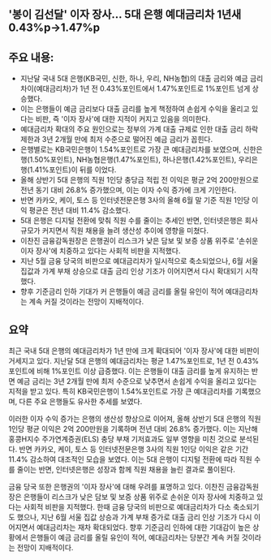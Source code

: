 ## '봉이 김선달' 이자 장사... 5대 은행 예대금리차 1년새 0.43%p→1.47%p

## 주요 내용:
*   지난달 국내 5대 은행(KB국민, 신한, 하나, 우리, NH농협)의 대출 금리와 예금 금리 차이(예대금리차)가 1년 전 0.43%포인트에서 1.47%포인트로 1%포인트 넘게 상승했다.
*   이는 은행들이 예금 금리보다 대출 금리를 높게 책정하여 손쉽게 수익을 올리고 있다는 비판, 즉 '이자 장사'에 대한 지적이 커지고 있음을 의미한다.
*   예대금리차 확대의 주요 원인으로는 정부의 가계 대출 규제로 인한 대출 금리 하락 제한과 3년 2개월 만에 최저 수준으로 떨어진 예금 금리가 꼽힌다.
*   은행별로는 KB국민은행이 1.54%포인트로 가장 큰 예대금리차를 보였으며, 신한은행(1.50%포인트), NH농협은행(1.47%포인트), 하나은행(1.42%포인트), 우리은행(1.41%포인트)이 뒤를 이었다.
*   올해 상반기 5대 은행의 직원 1인당 충당금 적립 전 이익은 평균 2억 200만원으로 전년 동기 대비 26.8% 증가했으며, 이는 이자 수익 증가에 크게 기인한다.
*   반면 카카오, 케이, 토스 등 인터넷전문은행 3사의 올해 6월 말 기준 직원 1인당 이익 평균은 전년 대비 11.4% 감소했다.
*   5대 은행은 디지털 전환에 맞춰 직원 수를 줄이는 추세인 반면, 인터넷은행은 회사 규모가 커지면서 직원 채용을 늘려 생산성 추이에 영향을 미쳤다.
*   이찬진 금융감독원장은 은행권이 리스크가 낮은 담보 및 보증 상품 위주로 '손쉬운 이자 장사'에 치중하고 있다는 사회적 비판을 지적했다.
*   지난 5월 금융 당국의 비판으로 예대금리차가 일시적으로 축소되었으나, 6월 서울 집값과 가계 부채 상승으로 대출 금리 인상 기조가 이어지면서 다시 확대되기 시작했다.
*   향후 기준금리 인하 기대가 커 은행들이 예금 금리를 올릴 유인이 적어 예대금리차는 계속 커질 것이라는 전망이 지배적이다.

## 요약

최근 국내 5대 은행의 예대금리차가 1년 만에 크게 확대되어 '이자 장사'에 대한 비판이 거세지고 있다. 지난달 5대 은행의 예대금리차는 평균 1.47%포인트로, 1년 전 0.43%포인트에 비해 1%포인트 이상 급증했다. 이는 은행들이 대출 금리를 높게 유지하는 반면 예금 금리는 3년 2개월 만에 최저 수준으로 낮추면서 손쉽게 수익을 올리고 있다는 지적을 받고 있다. 특히 KB국민은행이 1.54%포인트로 가장 큰 예대금리차를 기록했으며, 다른 주요 은행들도 유사한 추세를 보였다.

이러한 이자 수익 증가는 은행의 생산성 향상으로 이어져, 올해 상반기 5대 은행의 직원 1인당 평균 이익은 2억 200만원을 기록하며 전년 대비 26.8% 증가했다. 이는 지난해 홍콩H지수 주가연계증권(ELS) 충당 부채 기저효과도 일부 영향을 미친 것으로 분석된다. 반면 카카오, 케이, 토스 등 인터넷전문은행 3사의 직원 1인당 이익은 같은 기간 11.4% 감소하여 대조적인 모습을 보였다. 이는 5대 은행이 디지털 전환에 따라 직원 수를 줄이는 반면, 인터넷은행은 성장과 함께 직원 채용을 늘린 결과로 풀이된다.

금융 당국 또한 은행권의 '이자 장사'에 대해 우려를 표명하고 있다. 이찬진 금융감독원장은 은행들이 리스크가 낮은 담보 및 보증 상품 위주로 손쉬운 이자 장사에 치중하고 있다는 사회적 비판을 지적했다. 한때 금융 당국의 비판으로 예대금리차가 다소 축소되기도 했으나, 지난 6월 서울 집값 상승과 가계 부채 증가로 대출 금리 인상 기조가 다시 이어지면서 예대금리차는 재차 확대되었다. 향후 기준금리 인하에 대한 기대감이 높은 상황에서 은행들이 예금 금리를 올릴 유인이 적어, 예대금리차는 당분간 계속 커질 것이라는 전망이 지배적이다.